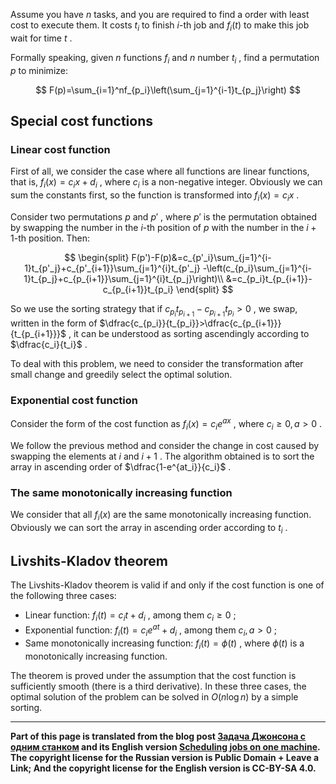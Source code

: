 Assume you have $n$ tasks, and you are required to find a order with least cost to execute them. It costs $t_i$ to finish $i$-th job and $f_i(t)$ to make this job wait for time $t$ .

Formally speaking, given $n$ functions $f_i$ and $n$ number $t_i$ , find a permutation $p$ to minimize:

$$
F(p)=\sum_{i=1}^nf_{p_i}\left(\sum_{j=1}^{i-1}t_{p_j}\right)
$$

## Special cost functions

### Linear cost function

First of all, we consider the case where all functions are linear functions, that is, $f_i(x)=c_ix+d_i$ , where $c_i$ is a non-negative integer. Obviously we can sum the constants first, so the function is transformed into $f_i(x)=c_ix$ .

Consider two permutations $p$ and $p'$ , where $p'$ is the permutation obtained by swapping the number in the $i$-th position of $p$ with the number in the $i+1$-th position. Then:

$$
\begin{split}
F(p')-F(p)&=c_{p'_i}\sum_{j=1}^{i-1}t_{p'_j}+c_{p'_{i+1}}\sum_{j=1}^{i}t_{p'_j}
-\left(c_{p_i}\sum_{j=1}^{i-1}t_{p_j}+c_{p_{i+1}}\sum_{j=1}^{i}t_{p_j}\right)\\
&=c_{p_i}t_{p_{i+1}}-c_{p_{i+1}}t_{p_i}
\end{split}
$$

So we use the sorting strategy that if $c_{p_i}t_{p_{i+1}}-c_{p_{i+1}}t_{p_i}>0$ , we swap, written in the form of $\dfrac{c_{p_i}}{t_{p_i}}>\dfrac{c_{p_{i+1}}}{t_{p_{i+1}}}$ , it can be understood as sorting ascendingly according to $\dfrac{c_i}{t_i}$ .

To deal with this problem, we need to consider the transformation after small change and greedily select the optimal solution.

### Exponential cost function

Consider the form of the cost function as $f_i(x)=c_ie^{ax}$ , where $c_i\ge 0,a>0$ .

We follow the previous method and consider the change in cost caused by swapping the elements at $i$ and $i+1$ . The algorithm obtained is to sort the array in ascending order of $\dfrac{1-e^{at_i}}{c_i}$ .

### The same monotonically increasing function

We consider that all $f_i(x)$ are the same monotonically increasing function. Obviously we can sort the array in ascending order according to $t_i$ .

## Livshits-Kladov theorem

The Livshits-Kladov theorem is valid if and only if the cost function is one of the following three cases:

- Linear function: $f_i(t) = c_it + d_i$ , among them $c_i\ge 0$ ;
- Exponential function: $f_i(t) = c_i e^{a t} + d_i$ , among them $c_i,a>0$ ;
- Same monotonically increasing function: $f_i(t) = \phi(t)$ , where $\phi(t)$ is a monotonically increasing function.

The theorem is proved under the assumption that the cost function is sufficiently smooth (there is a third derivative). In these three cases, the optimal solution of the problem can be solved in $O(n\log n)$ by a simple sorting.

* * *

 **Part of this page is translated from the blog post [Задача Джонсона с одним станком](http://e-maxx.ru/algo/johnson_problem_1) and its English version [Scheduling jobs on one machine](https://cp-algorithms.com/schedules/schedule_one_machine.html). The copyright license for the Russian version is Public Domain + Leave a Link; And the copyright license for the English version is CC-BY-SA 4.0.**

